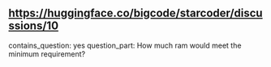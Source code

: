 ## https://huggingface.co/bigcode/starcoder/discussions/10

contains_question: yes
question_part: How much ram would meet the minimum requirement?
